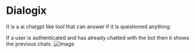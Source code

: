 # Dialogix
It is a ai chatgpt like tool that can answer if it is questioned anything.


If a user is authenticated and has already chatted with the bot then it shows the previous chats.
![image](https://github.com/noobtdbs/Dialogix/assets/101515827/8a9f76bf-0223-4f42-a529-452f14787df0)
